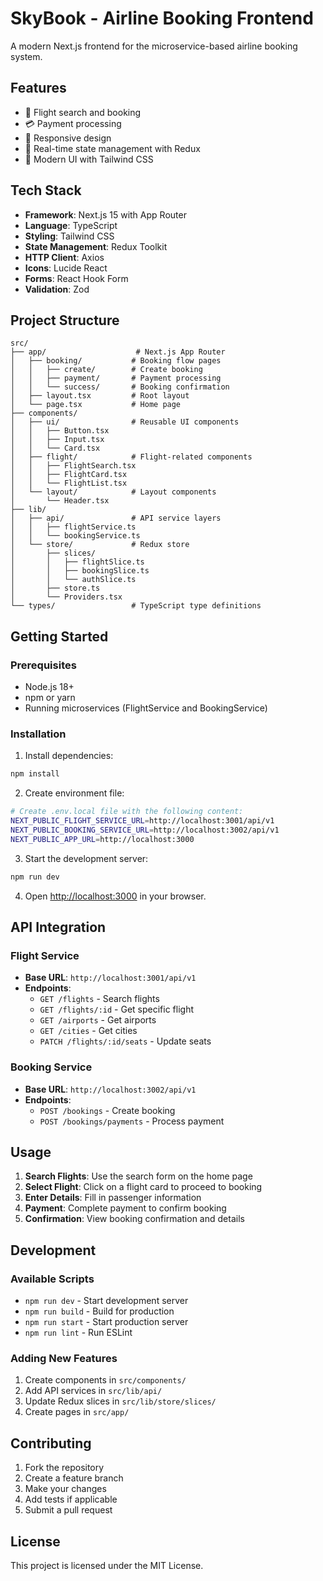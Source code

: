# SkyBook - Airline Booking Frontend

A modern Next.js frontend for the microservice-based airline booking system.

## Features

- 🛫 Flight search and booking
- 💳 Payment processing
- 📱 Responsive design
- 🔄 Real-time state management with Redux
- 🎨 Modern UI with Tailwind CSS

## Tech Stack

- **Framework**: Next.js 15 with App Router
- **Language**: TypeScript
- **Styling**: Tailwind CSS
- **State Management**: Redux Toolkit
- **HTTP Client**: Axios
- **Icons**: Lucide React
- **Forms**: React Hook Form
- **Validation**: Zod

## Project Structure

```
src/
├── app/                    # Next.js App Router
│   ├── booking/           # Booking flow pages
│   │   ├── create/        # Create booking
│   │   ├── payment/       # Payment processing
│   │   └── success/       # Booking confirmation
│   ├── layout.tsx         # Root layout
│   └── page.tsx           # Home page
├── components/
│   ├── ui/                # Reusable UI components
│   │   ├── Button.tsx
│   │   ├── Input.tsx
│   │   └── Card.tsx
│   ├── flight/            # Flight-related components
│   │   ├── FlightSearch.tsx
│   │   ├── FlightCard.tsx
│   │   └── FlightList.tsx
│   └── layout/            # Layout components
│       └── Header.tsx
├── lib/
│   ├── api/               # API service layers
│   │   ├── flightService.ts
│   │   └── bookingService.ts
│   └── store/             # Redux store
│       ├── slices/
│       │   ├── flightSlice.ts
│       │   ├── bookingSlice.ts
│       │   └── authSlice.ts
│       ├── store.ts
│       └── Providers.tsx
└── types/                 # TypeScript type definitions
```

## Getting Started

### Prerequisites

- Node.js 18+ 
- npm or yarn
- Running microservices (FlightService and BookingService)

### Installation

1. Install dependencies:
```bash
npm install
```

2. Create environment file:
```bash
# Create .env.local file with the following content:
NEXT_PUBLIC_FLIGHT_SERVICE_URL=http://localhost:3001/api/v1
NEXT_PUBLIC_BOOKING_SERVICE_URL=http://localhost:3002/api/v1
NEXT_PUBLIC_APP_URL=http://localhost:3000
```

3. Start the development server:
```bash
npm run dev
```

4. Open [http://localhost:3000](http://localhost:3000) in your browser.

## API Integration

### Flight Service
- **Base URL**: `http://localhost:3001/api/v1`
- **Endpoints**:
  - `GET /flights` - Search flights
  - `GET /flights/:id` - Get specific flight
  - `GET /airports` - Get airports
  - `GET /cities` - Get cities
  - `PATCH /flights/:id/seats` - Update seats

### Booking Service
- **Base URL**: `http://localhost:3002/api/v1`
- **Endpoints**:
  - `POST /bookings` - Create booking
  - `POST /bookings/payments` - Process payment

## Usage

1. **Search Flights**: Use the search form on the home page
2. **Select Flight**: Click on a flight card to proceed to booking
3. **Enter Details**: Fill in passenger information
4. **Payment**: Complete payment to confirm booking
5. **Confirmation**: View booking confirmation and details

## Development

### Available Scripts

- `npm run dev` - Start development server
- `npm run build` - Build for production
- `npm run start` - Start production server
- `npm run lint` - Run ESLint

### Adding New Features

1. Create components in `src/components/`
2. Add API services in `src/lib/api/`
3. Update Redux slices in `src/lib/store/slices/`
4. Create pages in `src/app/`

## Contributing

1. Fork the repository
2. Create a feature branch
3. Make your changes
4. Add tests if applicable
5. Submit a pull request

## License

This project is licensed under the MIT License.
